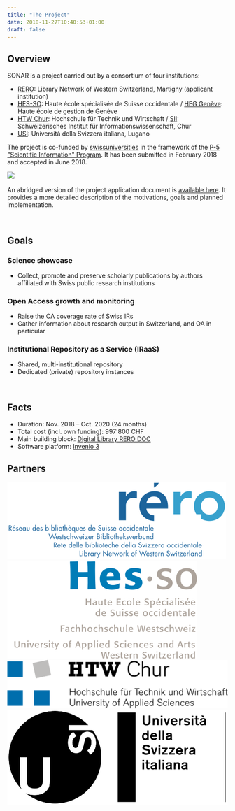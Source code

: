 ```yaml
---
title: "The Project"
date: 2018-11-27T10:40:53+01:00
draft: false
---
```


## Overview

SONAR is a project carried out by a consortium of four institutions:

- [RERO](https://www.rero.ch/): Library Network of Western Switzerland, Martigny (applicant institution)
- [HES-SO](https://www.hes-so.ch/): Haute école spécialisée de Suisse occidentale / [HEG&nbsp;Genève](https://www.hesge.ch/heg/): Haute école de gestion de Genève
- [HTW Chur](https://www.htwchur.ch/): Hochschule für Technik und Wirtschaft / [SII](https://www.htwchur.ch/en/htw-chur/applied-future-technologies/swiss-institute-for-information-science-sii/): Schweizerisches Institut für Informationswissenschaft, Chur
- [USI](https://usi.ch/): Università della Svizzera italiana, Lugano


The project is co-funded by [swissuniversities](https://www.swissuniversities.ch) in the framework of the [P-5 "Scientific Information" Program](https://www.swissuniversities.ch/en/organisation/projects-and-programmes/p-5/). It has been submitted in February 2018 and accepted in June 2018.

<a href="https://www.swissuniversities.ch"><img id="swissuniversities" src="/images/partners/swissuniversities_Logo_minimal_Rot_PANTONE.svg"></a>

An abridged version of the project application document is [available here](/documents/SONAR_project_application_20180218_short.pdf). It provides a more detailed description of the motivations, goals and planned implementation.

<section id="two">
	<div class="row">
		<article class="6u 12u$(xsmall) work-item">
			<div class=" project-info">
				<img class="" src="/images/noun_goal_1607166_modif.svg" alt="" />
				<h2>Goals</h2>
				<h3>Science showcase</h3>
				<ul>
					<li>Collect, promote and preserve scholarly publications by authors affiliated with Swiss public research institutions</li>
				</ul>
				<h3>Open Access growth and monitoring</h3>
				<ul>
					<li>Raise the OA coverage rate of Swiss IRs</li>
					<li>Gather information about research output in Switzerland, and OA in particular</li>
				</ul>
				<h3>Institutional Repository as a Service (IRaaS)</h3>
				<ul>
					<li>Shared, multi-institutional repository</li>
					<li>Dedicated (private) repository instances</li>
				</ul>
			</div>
		</article>
		<article class="6u 12u$(xsmall) work-item">
			<div class=" project-info">
				<img class="" src="/images/noun_Checklist_963935_modif.svg" alt="" />
				<h2>Facts</h2>
				<ul>
					<li>Duration: Nov. 2018 – Oct. 2020 (24&nbsp;months)</li>
					<li>Total cost (incl. own funding): 997'800 CHF</li>
					<li>Main building block: <a href="https://doc.rero.ch/">Digital&nbsp;Library RERO&nbsp;DOC</a></li>
					<li>Software platform: <a href="https://invenio-software.org">Invenio&nbsp;3</a></li>
				</ul>
			</div>
		</article>
	</div>
</section>


<section>
	<h2>Partners</h2>
	<div class="project-partners">
		<a href="https://www.rero.ch/"><img src="/images/partners/logo_rero.svg"></a>
		<a href="https://www.hes-so.ch/"><img src="/images/partners/logo-hes-so-couleur-quadri-1133.svg"></a>
		<a href="https://www.htwchur.ch/en/htw-chur/applied-future-technologies/swiss-institute-for-information-science-sii/"><img src="/images/partners/HTW_Chur_Logo.svg"></a>
		<a href="https://usi.ch/"><img src="/images/partners/press-logo-statico-usi-orizzontale-web.svg"></a>
	</div>
</section>

## 